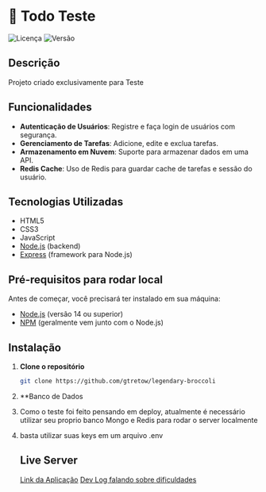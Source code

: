 # 📝 Todo Teste

![Licença](https://img.shields.io/badge/licença-MIT-brightgreen) ![Versão](https://img.shields.io/badge/versão-1.0.0-blue)

## Descrição

Projeto criado exclusivamente para Teste

## Funcionalidades

- **Autenticação de Usuários**: Registre e faça login de usuários com segurança.
- **Gerenciamento de Tarefas**: Adicione, edite e exclua tarefas.
- **Armazenamento em Nuvem**: Suporte para armazenar dados em uma API.
- **Redis Cache**: Uso de Redis para guardar cache de tarefas e sessão do usuário.

## Tecnologias Utilizadas

- HTML5
- CSS3
- JavaScript
- [Node.js](https://nodejs.org/) (backend)
- [Express](https://expressjs.com/) (framework para Node.js)

## Pré-requisitos para rodar local

Antes de começar, você precisará ter instalado em sua máquina:

- [Node.js](https://nodejs.org/) (versão 14 ou superior)
- [NPM](https://www.npmjs.com/) (geralmente vem junto com o Node.js)

## Instalação

1. **Clone o repositório**

   ```bash
   git clone https://github.com/gtretow/legendary-broccoli

2. **Banco de Dados
3. Como o teste foi feito pensando em deploy, atualmente é necessário utilizar seu proprio banco Mongo e Redis para rodar o server localmente
4. basta utilizar suas keys em um arquivo .env

   ## Live Server
   [Link da Aplicação](https://legendary-broccoli-power.onrender.com/index.html)
   [Dev Log falando sobre dificuldades](https://github.com/gtretow/legendary-broccoli/blob/main/devlog.md)
   
